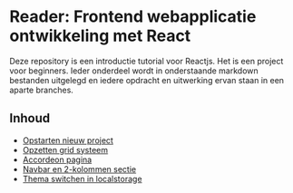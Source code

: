 # Reader: Frontend webapplicatie ontwikkeling met React

Deze repository is een introductie tutorial voor Reactjs. Het is een project voor beginners.
Ieder onderdeel wordt in onderstaande markdown bestanden uitgelegd en iedere opdracht en uitwerking ervan staan in een aparte branches.  

## Inhoud

- [Opstarten nieuw project](initialisatie.md)
- [Opzetten grid systeem](gridsysteem.md)
- [Accordeon pagina](accordeon.md)
- [Navbar en 2-kolommen sectie](2kolommen.md)
- [Thema switchen in localstorage](themeswitcher.md)
